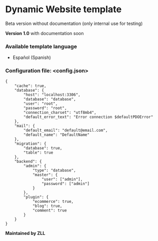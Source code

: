 # Dynamic Website template
Beta version without documentation (only internal use for testing)

**Version 1.0** with documentation soon

### Available template language
* Español (Spanish)

### Configuration file: <config.json>
```
{
    "cache": true,
    "database": {
        "host": "localhost:3306",
        "database": "database",
        "user": "root",
        "password": "root",
        "connection_charset": "utf8mb4",
        "default_error_text": "Error connection $defaultPDOError"
    },
    "mail": {
        "default_email": "default@email.com",
        "default_name": "DefaultName"
    },
    "migration": {
        "database": true,
        "table": true
    },
    "backend": {
        "admin": {
            "type": "database",
            "master": {
                "user": ["admin"],
                "password": ["admin"]
            }
        },
        "plugin": {
            "ecommerce": true,
            "blog": true,
            "comment": true
        }
    }
}
```

**Maintained by ZLL**